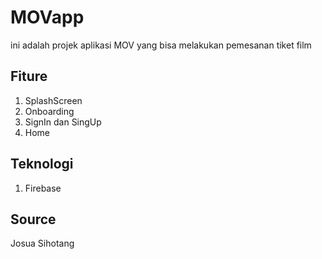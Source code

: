 # MOVapp
ini adalah projek aplikasi MOV yang bisa melakukan pemesanan tiket film 

## Fiture
1. SplashScreen
2. Onboarding
3. SignIn dan SingUp
4. Home

## Teknologi
1. Firebase

## Source
Josua Sihotang
